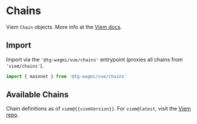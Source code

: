 <script setup>
import packageJson from '../../../package.json'
import SearchChains from '../../components/SearchChains.vue'

const viemVersion = packageJson.devDependencies.viem
</script>

# Chains

Viem `Chain` objects. More info at the [Viem docs](https://viem.sh/docs/chains/introduction).

## Import

Import via the `'@tg-wagmi/vue/chains'` entrypoint (proxies all chains from `'viem/chains'`).

```ts
import { mainnet } from '@tg-wagmi/vue/chains'
```

## Available Chains

Chain definitions as of `viem@{{viemVersion}}`. For `viem@latest`, visit the [Viem repo](https://github.com/wevm/viem/blob/main/src/chains/index.ts).

<SearchChains />

<!--@include: @shared/create-chain.md-->
